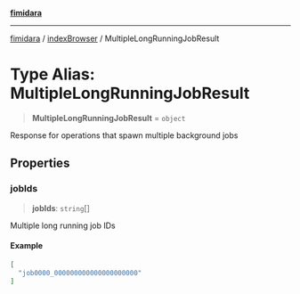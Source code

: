 [**fimidara**](../../README.md)

***

[fimidara](../../modules.md) / [indexBrowser](../README.md) / MultipleLongRunningJobResult

# Type Alias: MultipleLongRunningJobResult

> **MultipleLongRunningJobResult** = `object`

Response for operations that spawn multiple background jobs

## Properties

### jobIds

> **jobIds**: `string`[]

Multiple long running job IDs

#### Example

```json
[
  "job0000_000000000000000000000"
]
```
